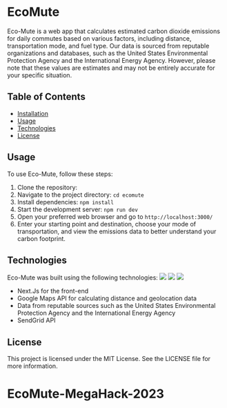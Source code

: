 # EcoMute

Eco-Mute is a web app that calculates estimated carbon dioxide emissions for daily commutes based on various factors, including distance, transportation mode, and fuel type. Our data is sourced from reputable organizations and databases, such as the United States Environmental Protection Agency and the International Energy Agency. However, please note that these values are estimates and may not be entirely accurate for your specific situation.

## Table of Contents

- [Installation](#installation)
- [Usage](#usage)
- [Technologies](#technologies)
- [License](#license)

## Usage

To use Eco-Mute, follow these steps:

1. Clone the repository: 
2. Navigate to the project directory: `cd ecomute`
3. Install dependencies: `npm install`
4. Start the development server: `npm run dev`
5. Open your preferred web browser and go to `http://localhost:3000/`
6. Enter your starting point and destination, choose your mode of transportation, and view the emissions data to better understand your carbon footprint.

## Technologies

Eco-Mute was built using the following technologies:
<img src="https://img.shields.io/badge/Next.js-000000?style=flat-square&logo=next-dot-js&logoColor=white"/>
<img src="https://img.shields.io/badge/Typescript-007ACC?style=flat-square&logo=typescript&logoColor=white"/>
<img src="https://img.shields.io/badge/Google%20Maps-API-4285F4?style=flat-square&logo=google-maps&logoColor=white"/>

- Next.Js for the front-end
- Google Maps API for calculating distance and geolocation data
- Data from reputable sources such as the United States Environmental Protection Agency and the International Energy Agency
- SendGrid API

## License

This project is licensed under the MIT License. See the LICENSE file for more information.
# EcoMute-MegaHack-2023
